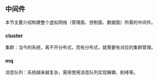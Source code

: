 ## 中间件

本节主要介绍构建整个虚拟网络（管理面、控制面、数据面）所需的中间件。

### cluster

集群：当今的系统，离不开分布式，而有分布式，就需要有对应的集群管理。

### mq

消息队列：系统越来越复杂，需用使用消息队列实现解耦、削峰等。

